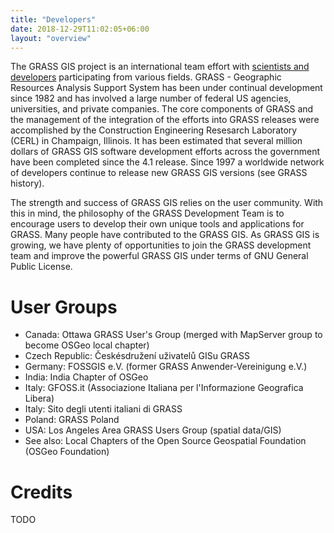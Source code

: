 ```yaml
---
title: "Developers"
date: 2018-12-29T11:02:05+06:00
layout: "overview"
---
```


The GRASS GIS project is an international team effort with [scientists and developers](https://grasswiki.osgeo.org/wiki/Team) participating from various fields. GRASS - Geographic Resources Analysis Support System has been under continual development since 1982 and has involved a large number of federal US agencies, universities, and private companies. The core components of GRASS and the management of the integration of the efforts into GRASS releases were accomplished by the Construction Engineering Resesarch Laboratory (CERL) in Champaign, Illinois. It has been estimated that several million dollars of GRASS GIS software development efforts across the government have been completed since the 4.1 release. Since 1997 a worldwide network of developers continue to release new GRASS GIS versions (see GRASS history).

The strength and success of GRASS GIS relies on the user community. With this in mind, the philosophy of the GRASS Development Team is to encourage users to develop their own unique tools and applications for GRASS. Many people have contributed to the GRASS GIS. As GRASS GIS is growing, we have plenty of opportunities to join the GRASS development team and improve the powerful GRASS GIS under terms of GNU General Public License.

# User Groups

- Canada: Ottawa GRASS User's Group (merged with MapServer group to become OSGeo local chapter)
- Czech Republic: Českésdružení uživatelů GISu GRASS
- Germany: FOSSGIS e.V. (former GRASS Anwender-Vereinigung e.V.)
- India: India Chapter of OSGeo
- Italy: GFOSS.it (Associazione Italiana per l'Informazione Geografica Libera)
- Italy: Sito degli utenti italiani di GRASS
- Poland: GRASS Poland
- USA: Los Angeles Area GRASS Users Group (spatial data/GIS)
- See also: Local Chapters of the Open Source Geospatial Foundation (OSGeo Foundation)

# Credits

TODO